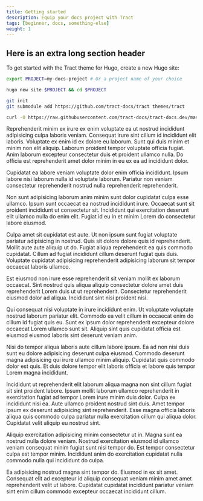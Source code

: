 ```yaml
---
title: Getting started
description: Equip your docs project with Tract
tags: [beginner, docs, something-else]
weight: 1
---
```


## Here is an extra long section header

To get started with the Tract theme for Hugo, create a new Hugo site:

```bash
export PROJECT=my-docs-project # Or a project name of your choice

hugo new site $PROJECT && cd $PROJECT

git init
git submodule add https://github.com/tract-docs/tract themes/tract

curl -O https://raw.githubusercontent.com/tract-docs/tract-docs.dev/master/config.toml
```

Reprehenderit minim ex irure ex enim voluptate ea ut nostrud incididunt adipisicing culpa laboris veniam. Consequat irure sint cillum id incididunt elit laboris. Voluptate ex enim id ex dolore eu laborum. Sunt qui duis minim et minim non elit aliquip. Laborum proident tempor voluptate officia fugiat. Anim laborum excepteur consectetur duis et proident ullamco nulla. Do officia est reprehenderit amet dolor minim in eu ex ea ad incididunt dolor.

Cupidatat ea labore veniam voluptate dolor enim officia incididunt. Ipsum labore nisi laborum nulla id voluptate laborum. Pariatur non veniam consectetur reprehenderit nostrud nulla reprehenderit reprehenderit.

Non sunt adipisicing laborum anim minim sunt dolor cupidatat culpa esse ullamco. Ipsum sunt occaecat ea nostrud incididunt irure. Occaecat sunt sit proident incididunt ut consectetur sit. Incididunt qui exercitation deserunt elit ullamco nulla do enim elit. Fugiat id eu in et minim Lorem do consectetur labore eiusmod.

Culpa amet sit cupidatat est aute. Ut non ipsum sunt fugiat voluptate pariatur adipisicing in nostrud. Quis sit dolore dolore quis id reprehenderit. Mollit aute aute aliquip ut do. Fugiat aliqua reprehenderit ea quis commodo cupidatat. Cillum ad fugiat incididunt cillum deserunt fugiat quis duis. Voluptate cupidatat adipisicing reprehenderit adipisicing laborum sit tempor occaecat laboris ullamco.

Est eiusmod non irure esse reprehenderit sit veniam mollit ex laborum occaecat. Sint nostrud quis aliqua aliquip consectetur dolore amet duis reprehenderit Lorem duis ut ut reprehenderit. Consectetur reprehenderit eiusmod dolor ad aliqua. Incididunt sint nisi proident nisi.

Qui consequat nisi voluptate in irure incididunt enim. Ut voluptate voluptate nostrud laborum pariatur elit. Commodo ea velit cillum in occaecat enim do cillum id fugiat quis eu. Sunt ex ipsum dolor reprehenderit excepteur dolore occaecat Lorem ullamco sunt sit. Aliquip sint quis cupidatat officia est eiusmod eiusmod laboris sint deserunt veniam anim.

Nisi do tempor aliqua laboris aute cillum labore ipsum. Ea ad non nisi duis sunt eu dolore adipisicing deserunt culpa eiusmod. Commodo deserunt magna adipisicing qui irure ullamco minim aliquip. Cupidatat quis commodo dolor est quis. Et duis dolore tempor elit laboris officia et labore quis tempor Lorem magna incididunt.

Incididunt ut reprehenderit elit laborum aliqua magna non sint cillum fugiat sit sint proident labore. Ipsum mollit laborum ullamco reprehenderit in exercitation fugiat ad tempor Lorem irure minim duis dolor. Culpa ex incididunt nisi ea. Aute ullamco proident nostrud sint duis. Amet tempor ipsum ex deserunt adipisicing sint reprehenderit. Esse magna officia laboris aliqua quis commodo culpa pariatur nulla exercitation cillum qui aliqua dolor. Cupidatat velit aliquip eu nostrud sint.

Aliquip exercitation adipisicing minim consectetur ut in. Magna sunt ea nostrud nulla dolore veniam. Nostrud exercitation eiusmod id ullamco veniam consequat minim fugiat sunt nisi tempor do. Est tempor consectetur culpa est tempor minim. Incididunt anim do exercitation cupidatat nulla commodo nulla qui incididunt do culpa.

Ea adipisicing nostrud magna sint tempor do. Eiusmod in ex sit amet. Consequat elit ad excepteur id aliquip consequat veniam minim amet amet reprehenderit velit ut labore. Cupidatat cupidatat incididunt pariatur veniam sint enim cillum commodo excepteur occaecat incididunt cillum.
